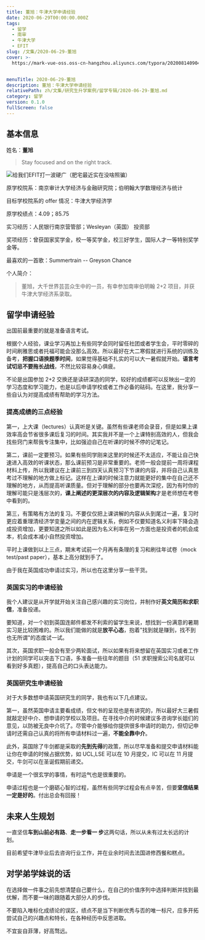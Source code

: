 ```yaml
---
title: 董旭：牛津大学申请经验
date: 2020-06-29T00:00:00.000Z
tags:
  - 留学
  - 南审
  - 牛津大学
  - EFIT
slug: /文集/2020-06-29-董旭
cover: >-
  https://mark-vue-oss.oss-cn-hangzhou.aliyuncs.com/typora/20200814090423.png?x-oss-process=style/cover-compress


menuTitle: 2020-06-29-董旭
description: 董旭：牛津大学申请经验
relativePath: zh/文集/研究生升学案例/留学专辑/2020-06-29-董旭.md
category: 留学
version: 0.1.0
fullScreen: false
---
```


## 基本信息

姓名：**董旭**

> Stay focused and on the right track.

![给我们EFIT打一波硬广（肥宅最近实在没啥照骗）](https://mark-vue-oss.oss-cn-hangzhou.aliyuncs.com/typora/_董旭.jpg)

原学校院系：南京审计大学经济与金融研究院；伯明翰大学数理经济与统计

目标学校院系的 offer 情况：牛津大学经济学

原学校绩点：4.09；85.75

实习经历：人民银行南京营管部；Wesleyan（英国） 投资部

奖项经历：曾获国家奖学金，校一等奖学金，校三好学生，国际人才一等特别奖学金等。

最喜欢的一首歌：Summertrain -- Greyson Chance

个人简介：

> 董旭，大千世界芸芸众生中的一员，有幸参加南审伯明翰 2+2 项目，并获牛津大学经济系录取。

<!-- more -->

## 留学申请经验

出国前最重要的就是准备语言考试。

根据个人经验，课业学习再加上有些同学会同时留任社团或者学生会，平时零碎的时间刷雅思或者托福可能会没那么高效。所以最好在大二寒假就进行系统的训练及备考，**把握口语换题季时间**，如果觉得基础不扎实的可以大一暑假就开始。**语言考试切忌不要拖长战线**，不然比较容易身心俱疲。

不论是出国参加 2+2 交换还是读研深造的同学，较好的成绩都可以反映出一定的学习态度和学习能力，也是以后申请学校或者工作必备的砝码。在这里，我分享一些自认为对提高成绩有帮助的学习方法。

### 提高成绩的三点经验

第一，上大课（lectures）认真听是关键。虽然有些课老师会录音，但是如果上课效率高会节省很多课后复习的时间。其实我并不是一个上课特别高效的人，但我会找些窍门来帮我专注集中，比如强迫自己在听课的时候不停的记笔记。

第二，课前一定要预习。如果有些同学刚来这里的时候还不太适应，不能让自己快速进入高效的听课状态，那么课前预习是非常重要的。老师一般会提前一周将课程材料上传，所以我建议在上课前三到四天认真预习下节课的内容，并将自己认真思考过不理解的地方做上标记。这样在上课的时候注意力就能更好的集中在自己还不理解的地方，从而提高听课质量。但对于理解的部分也要再次深挖，因为有时你的理解可能只是浅层次的，**课上阐述的更深层次的内容及逻辑架构**才是老师想在考卷中看到的。

第三，有策略有方法的复习。不要仅仅把上课讲解的内容从头到尾过一遍，复习时更应着重理清经济学变量之间的内在逻辑关系，例如不仅要知道名义利率下降会造成投资增加，更要知道之所以如此是因为名义利率在另一方面也是投资者的机会成本，机会成本减小自然投资增加。

平时上课做到以上三点，期末考试前一个月再有条理的复习和刷往年试卷（mock test/past paper），基本上高分就到手了。

由于我在英国成功申请过实习，所以也在这里分享一些干货。

### 英国实习的申请经验

我个人建议是从开学就开始关注自己感兴趣的实习岗位，并制作好**英文简历和求职信**，准备投递。

要知道，对一个初到英国连邮件都发不利索的留学生来说，想找到一份满意的暑期实习是比较困难的。所以我们能做的就是**放平心态**，抱着"找到就是赚到，找不到也无所谓"的态度试一试。

其次，英国求职一般会有至少两轮面试，所以如果有将来想留在英国实习或者工作计划的同学可以突击下口语，多准备一些往年的题目（51 求职搜索公司名就可以看到好多真题），提高自己的口头表达能力。

### 英国研究生申请经验

对于大多数想申请英国研究生的同学，我也有以下几点建议。

第一，虽然英国申请主要看成绩，但文书的呈现也是有讲究的，所以最好大三暑假就敲定好中介、想申请的学校以及项目。在寻找中介的时候建议多咨询学长姐们的意见，以防被无良中介坑了。尽管中介能够给你提供很多申请时的助力，但切记申请时还需自己认真的将所有申请材料过一遍，**不能全靠中介**。

此外，英国除了牛剑都是采取的**先到先得**的政策，所以尽早准备和提交申请材料能让你在申请的时候占据优势，如 UCL,LSE 可以在 10 月提交，IC 可以在 11 月提交，牛剑可以在圣诞假期前递交。

申请是一个很玄学的事情，有时运气也是很重要的。

申请过程也是一个磨砺心智的过程，虽然有些同学过程会有点辛苦，但要**坚信结果一定是好的**。付出总会有回报！

## 未来人生规划

一直坚信**车到山前必有路**、**走一步看一 步**这两句话，所以从未有过太长远的计划。

目前希望牛津毕业后去咨询行业工作，并在业余时间去法国进修西餐和糕点。

## 对学弟学妹说的话

在选择做一件事之前先想清楚自己要什么，在自己的价值序列中选择判断并找到最优解，而不要一味的跟随着大部分人的步伐。

不要陷入唯标化成绩论的误区，绩点不是当下判断优秀与否的唯一标尺，应多开拓尝试自己的兴趣点和特长，在各种经历中反思进取。

不宜妄自菲薄，好高骛远。
